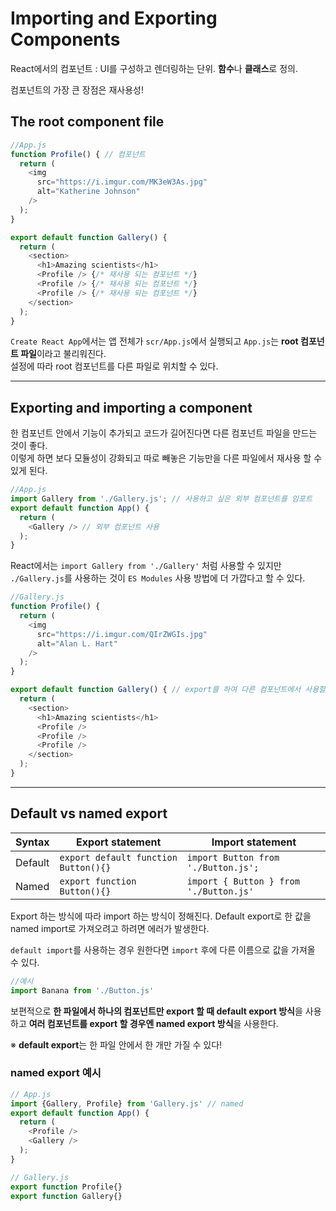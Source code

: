 # Importing and Exporting Components

React에서의 컴포넌트 : UI를 구성하고 렌더링하는 단위. **함수**나 **클래스**로 정의.  
  
컴포넌트의 가장 큰 장점은 재사용성!

## The root component file
```js
//App.js
function Profile() { // 컴포넌트
  return (
    <img
      src="https://i.imgur.com/MK3eW3As.jpg"
      alt="Katherine Johnson"
    />
  );
}

export default function Gallery() {
  return (
    <section>
      <h1>Amazing scientists</h1>
      <Profile /> {/* 재사용 되는 컴포넌트 */}
      <Profile /> {/* 재사용 되는 컴포넌트 */}
      <Profile /> {/* 재사용 되는 컴포넌트 */}
    </section>
  );
}
```
`Create React App`에서는 앱 전체가 `scr/App.js`에서 실행되고 `App.js`는 **root 컴포넌트 파일**이라고 불리워진다.  
설정에 따라 root 컴포넌트를 다른 파일로 위치할 수 있다.

---
## Exporting and importing a component

한 컴포넌트 안에서 기능이 추가되고 코드가 길어진다면 다른 컴포넌트 파일을 만드는 것이 좋다.  
이렇게 하면 보다 모듈성이 강화되고 따로 빼놓은 기능만을 다른 파일에서 재사용 할 수 있게 된다.  
```js
//App.js
import Gallery from './Gallery.js'; // 사용하고 싶은 외부 컴포넌트를 임포트
export default function App() {
  return (
    <Gallery /> // 외부 컴포넌트 사용
  );
}
```
React에서는 `import Gallery from './Gallery'` 처럼 사용할 수 있지만 `./Gallery.js`를 사용하는 것이 `ES Modules` 사용 방법에 더 가깝다고 할 수 있다.

```js
//Gallery.js
function Profile() {
  return (
    <img
      src="https://i.imgur.com/QIrZWGIs.jpg"
      alt="Alan L. Hart"
    />
  );
}

export default function Gallery() { // export를 하여 다른 컴포넌트에서 사용할 수 있도록 한다.
  return (
    <section>
      <h1>Amazing scientists</h1>
      <Profile />
      <Profile />
      <Profile />
    </section>
  );
}
```
---
## Default vs named export
|Syntax|<center>Export statement</center>| <center>Import statement</center>|
|-|-|-|
|Default|`export default function Button(){}`|`import Button from './Button.js';` |
|Named|`export function Button(){}`|`import { Button } from './Button.js'`|

Export 하는 방식에 따라 import 하는 방식이 정해진다. Default export로 한 값을 named import로 가져오려고 하려면 에러가 발생한다.  
  
`default import`를 사용하는 경우 원한다면 `import` 후에 다른 이름으로 값을 가져올 수 있다.
```js
//예시
import Banana from './Button.js'
```
보편적으로 **한 파일에서 하나의 컴포넌트만 export 할 때 default export 방식**을 사용하고 **여러 컴포넌트를 export 할 경우엔 named export 방식**을 사용한다.  

※ **default export**는 한 파일 안에서 한 개만 가질 수 있다!

### named export 예시
```js
// App.js
import {Gallery, Profile} from 'Gallery.js' // named
export default function App() {
  return (
    <Profile />
    <Gallery />
  );
}
```
```js
// Gallery.js
export function Profile{}
export function Gallery{}
```

